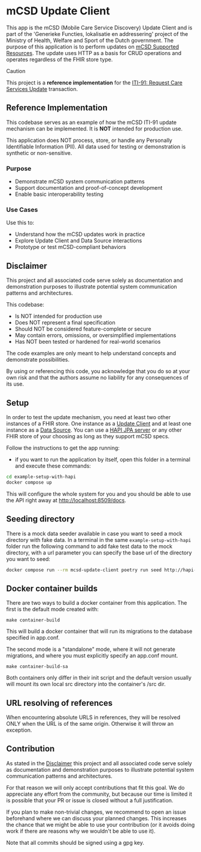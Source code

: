# mCSD Update Client

This app is the mCSD (Mobile Care Service Discovery) Update Client and is part of
the 'Generieke Functies, lokalisatie en addressering' project of the Ministry of Health, Welfare and Sport of the Dutch government. The purpose of this application is
to perform updates on [mCSD Supported Resources](https://profiles.ihe.net/ITI/mCSD/index.html). The update uses HTTP as a basis for CRUD operations and operates regardless of
the FHIR store type.

> [!CAUTION]
> This project is a **reference implementation** for the [ITI-91: Request Care Services Update](https://profiles.ihe.net/ITI/mCSD/ITI-91.html) transaction.

## Reference Implementation

This codebase serves as an example of how the mCSD ITI-91 update mechanism can be implemented. It is **NOT** intended for production use.

This application does NOT process, store, or handle any Personally Identifiable Information (PII).
All data used for testing or demonstration is synthetic or non-sensitive.

### Purpose

- Demonstrate mCSD system communication patterns
- Support documentation and proof-of-concept development
- Enable basic interoperability testing

### Use Cases

Use this to:

- Understand how the mCSD updates work in practice
- Explore Update Client and Data Source interactions
- Prototype or test mCSD-compliant behaviors

## Disclaimer

This project and all associated code serve solely as documentation
and demonstration purposes to illustrate potential system
communication patterns and architectures.

This codebase:

- Is NOT intended for production use
- Does NOT represent a final specification
- Should NOT be considered feature-complete or secure
- May contain errors, omissions, or oversimplified implementations
- Has NOT been tested or hardened for real-world scenarios

The code examples are only meant to help understand concepts and demonstrate possibilities.

By using or referencing this code, you acknowledge that you do so at your own
risk and that the authors assume no liability for any consequences of its use.

## Setup

In order to test the update mechanism, you need at least two other instances of
a FHIR store. One instance as a [Update Client](https://profiles.ihe.net/ITI/mCSD/4.0.0-comment/volume-1.html#146113-update-client)
and at least one instance as a
[Data Source](https://profiles.ihe.net/ITI/mCSD/4.0.0-comment/volume-1.html#146114-data-source).
You can use a [HAPI JPA server](https://hapifhir.io/hapi-fhir/) or
any other FHIR store of your choosing as long as they support mCSD specs.

Follow the instructions to get the app running:

- if you want to run the application by itself, open this folder in a terminal and execute these commands:

```bash
cd example-setup-with-hapi
docker compose up
```

This will configure the whole system for you and you should be able to use the
API right away at <http://localhost:8509/docs>.

## Seeding directory

There is a mock data seeder available in case you want to seed a mock directory with fake data.
In a terminal in the same `example-setup-with-hapi` folder run the following command to add fake test data to the mock directory,
with a url parameter you can specify the base url of the directory you want to seed:

```bash
docker compose run --rm mcsd-update-client poetry run seed http://hapi-directory:8080/fhir/
```

## Docker container builds

There are two ways to build a docker container from this application. The first is the default mode created with:

    make container-build

This will build a docker container that will run its migrations to the database specified in app.conf.

The second mode is a "standalone" mode, where it will not generate migrations, and where you must explicitly specify
an app.conf mount.

    make container-build-sa

Both containers only differ in their init script and the default version usually will mount its own local src directory
into the container's /src dir.

## URL resolving of references

When encountering absolute URLS in references, they will be resolved ONLY when the URL is of the same origin. Otherwise
it will throw an exception.

## Contribution

As stated in the [Disclaimer](#disclaimer) this project and all associated code serve solely as documentation and 
demonstration purposes to illustrate potential system communication patterns and architectures.

For that reason we will only accept contributions that fit this goal. We do appreciate any effort from the 
community, but because our time is limited it is possible that your PR or issue is closed without a full justification.

If you plan to make non-trivial changes, we recommend to open an issue beforehand where we can discuss your planned changes. This increases the chance that we might be able to use your contribution (or it avoids doing work if there are reasons why we wouldn't be able to use it).

Note that all commits should be signed using a gpg key.
